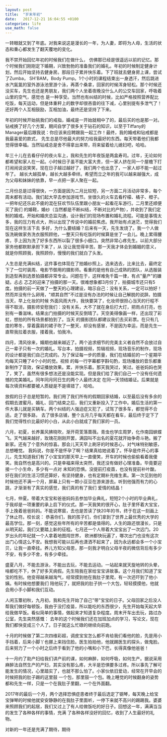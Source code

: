 ```yaml
---
layout: post
title:  "岁末年初"
date:   2017-12-21 16:04:55 +0100
categories: life
use_math: false
---
```


一转眼就又到了年底。对我来说这是漫长的一年，为人妻，即将为人母，生活的状态和重心都发生了翻天覆地的变化。

我不禁开始回忆年初的时候我们在做什么， 仿佛那已经是很遥远以前的记忆。那个时候我们刚刚定下婚期，兴致勃勃的准备我们的婚礼。年初的时候制定健身计划，然后开始坚持去健身房。那段日子累并快乐着。下了班就去健身房上课，尝试了Zumba，
SH'BAM，Body Pump。1个小时的课程结束出一身透汗，然后跳进水汽氤氲的室外游泳池里游个泳，再蒸个桑拿，回家的时候浑身轻松。那个时候还没买车，先生也还是男朋友，我们两个人坐着夜晚没什么人的公交车回家，呼吸着山里的空气，感觉也
是一种享受。当然也有纠结的时候，比如严格按照营养配比吃饭，每天运动，但是体重秤上的数字却很吝啬的往下减，心里别提有多泄气了！还好两个人互相鼓励，互相加油，最终还是坚持了下来。

年初的时候开始挑我们的戒指，婚戒是一开始就相中了的，最后买的也是那一对。钻戒换了好几个方案，期间自学了很多关于钻石的知识，以至于Tiffany的Manager最后跟我说：你应该来应聘跟我一起工作！最终，我的婚戒和钻戒都是我最喜爱的款式，
先生总是尽他最大的努力给我最好的东西。每天带着他们我都觉得很幸福。当然钻戒总是舍不得拿出来带，将来留着给儿媳妇吧，哈哈。

年三十儿在去看仔仔的夜火车上，我和先生的年夜饭是两盒寿司。过年，无论如何都希望和家人在一起。小时候日子虽不能大富大贵，但一家人挤在同一个屋檐下打打闹闹说说笑笑，现在日子越过越好了，我们两个也出息了，一家人却不能一起过年了。
越长大越孤单，越长大越多牵绊。希望而立之年的我可以越来越强大，成为父母和妹妹的依靠，早一点把一家人聚在一起。

二月份总是过得很快，一方面是因为二月比较短，另一方面二月活动非常多，每个周末都有活动。我们起大早去参加游戏节。坐很久的火车去看柠檬、橘子、橙子。一把年纪还乐此不疲的混在狂欢节队伍里跟小朋友一起看花车游行。二月里还顺便买了我们
的婚鞋，婚纱（当然都是不断纠结，不断对比的产物），并收到了我们定制的婚戒。开始和婚庆总监沟通，设计我们的现场布置和婚礼流程。可能是事情太多，我的压力有点大，所以出现了传说中的婚前焦虑。我开始有点迷茫，觉得我们现在这样生活下去
多好，为什么要结婚？后来有一天，先生发烧了。我一个人做饭洗碗做家务洗衣服照顾他，一整天只有吃饭的时候算是坐了一会儿。晚上累得腰疼，手上因为洗了好多东西所以裂了很多小细口。突然非常心疼先生。以前大部分家务他都默默承担下来了，从
没让我觉得辛苦。那一天我才体会到婚姻的意义，就是你照顾我，我照顾你，慢慢的我们就白了头发。

人生总是充满纠结，这件事也体现在了拍婚纱照上。选来选去，比来比去，最终定下了一位时装周、电影节御用的摄影师。看重的是他有自己成熟的团队，从选服装到造型再到选景拍摄都非常专业。问题在于，这样难免千篇一律，有点"量产"的嫌疑。忐忐
忑忑的迎来了拍摄的那一天。很难想象都3月份了，拍摄城市还只有5度。拍摄的前一天做了一整天的心理建设，暗示自己：没有关系，一定可以拍好！然而并没有什么卵用，"顺其自然"不过是没有办法的时候让自己解脱的说辞。拍摄当天，早上化妆的时候
外面风雨大作，我快要哭了，化妆师很担心当天的行程不得不取消，摄影师安慰我们：没有关系，大不了就在身后打大灯，把雨点打亮，也别有一番滋味。结果出门拍摄的时候天反倒晴了。天空美得像画一样，还出现了彩虹，想拍的所有场景都拍到了。当天
的摄影团队都建议我们去买彩票。在只有几度的寒冬，穿着露肩的裙子吹了一整天，却没有感冒，不是因为幸运，而是先生一直帮我拉着衣服，搂着我，怕我冷。

四月，清风徐来，婚期也越来越近了。两个追求细节的完美主义者自然不会放过自己一辈子只有一次的婚礼。写台本，拍摄视频，剪辑视频，现场音乐的制作，现场的设计都是我们自己完成的。为了保证每一步的质量，我们在结婚前的一个星期平均每天只睡了4个小时的觉。视频
的每一行字幕都字斟句酌，现场播放的音乐都重新制作了音效，保证播放效果。累，并快乐着。那天我哭过，笑过。爸爸妈妈也哭了，笑了。虽然有很多想法还是没能实现。但是我们给了我们自己一个没有任何遗憾的完美婚礼。同年同月同日生的两个人最终决定
在同一天领结婚证。后果就是每次填资料都要被人质疑是不是填错了，哈哈。

放假的日子总是短暂的。我们用了我们所有的假期回家结婚，以至最后没有多余的假期去渡蜜月。婚礼、回门结束之后，我们又重新投入了工作中。婚后生活的第一件大事儿就是买辆车。两个纠结的人强迫症又犯了，试驾了很多车，都觉得不合适。走了很多路，
去了很多店铺，整个五月几乎每天都在看车，最后终于定下了我们觉得性价比最好的小白，从此小白就成了我们家的一员。

六月，初夏，长养薰风拂晓吹，渐开荷芰落蔷薇。青虫也学庄周梦，化作南园蛱蝶飞。天气越来越好，玫瑰花刚刚开罢，满园叫不出名的夏花就开始争奇斗艳。搬了新家。还有了个意外的惊喜。那会儿天天早上刷牙的时候恶心，对气味特别敏感，总想睡觉。
我妈说，你是不是怀孕了啊？结果真给她说着了。怀孕是件开心的事儿，先生知道我们有了小宝宝的那天早上一直傻笑，开车的时候也偷偷看着我傻笑。我自然也是高兴的。只是幸福来得太突然，我还没有做好心理准备。毕竟要迎接一个小生命，多少有一点对
未知的恐惧。没提前打疫苗，也没有提前补叶酸。好在我们的生活习惯还算好，有坚持健身，也有定期补充维生素。第一次见到他的时候他还不满一个月，屏幕上只有一颗小豆豆在游来游去。听到他强而有力的心跳，才渐渐有了真实的感觉，我们真的有了我们
爱情的结晶！

七月，仲夏。带着大宝宝和爸爸妈妈去参加毕业典礼，短短2个小时的毕业典礼，于我却是一项重要的承上启下的仪式。那一天我笑的很开心，肚子里怀着大宝宝，手上挽着爸爸妈妈。不能说寒窗，去也是苦读了快20年的书，终于在这一刻画上了休止符。校长说：
恭喜你们，我的孩子们，你们拿到了世界上最优秀的大学的最高学位。那一刻，感觉这些年所有的辛苦都是值得的。人生的路还很漫长，只是从明天起，我们又要踏上新的征程。七月还一个人带着大宝宝出了一次远门。20岁出头的年纪就一个人拿着地图闯世界，
欧洲都快玩遍了，哪次出门也没有这次出门心情这么不安。我想我可能以后再也潇洒不起来了，因为永远都会多一个小宝贝，让我一直牵挂。养儿方知父母恩，那一刻我才明白父母半夜的微信背后有多少不安，有多少不舍，有多少牵挂。

盛夏八月，不能去游泳，不能出去玩，不能去运动。一站起来就天旋地转的头晕，啥都吃不下，休了好多天病假。先生陪我在家给宝宝讲故事。这个月我们知道了宝宝的性别。他变得越来越淘气，经常摸到他在我肚子里爬，有一次还吓到了他小姨。有时候他想要我们
陪他玩了，就把我的肚子拱一个大包，轻轻摸摸他，他就会用小手小脚和我们互动。

人闲玉簟初秋，九月初，我和先生开始了自己"带"宝宝的日子。父母回家之后没人帮我们做好每顿饭，我由于没打疫苗，所以能吃的东西很少，先生开始每天起大早给我做早饭。看似简单的事情，做起来才知道复杂程度。周末开车出去玩，路过办公室，先生突然感慨：
去年的这个时候我们还在加班加点的学习，写论文，现在我们都快变成三个人了。日子就这么忙碌的继续向前跑。

十月的时候做了第二次四维彩超，调皮宝宝怎么都不肯给我们看他的脸，先是用小手挡着，后来小脚丫也挪上来挡住脸。医生拍拍他，他就踢医生的探头，做鬼脸。后来努力了一个小时之后终于看到了他的小嘴和小下巴，长得真像他爸爸！

十一月约了助产妇给我们讲产前的课，如何麻醉，如何呼吸，如何生产。据说采用麻醉法自然生产的产妇，其实没有那么疼，大半是恐惧要多过疼。所以事先了解可能发生的情况，心里踏实了，也就不那么怕了。小家伙依旧爱动，经常在开早会的时候把我的肚子踢的这里鼓
一个包，那里鼓一个包。晚上睡觉的时候翻身的姿势都和先生一样，只是一个在我肚子里翻，一个在外面翻。

2017年的最后一个月，两个选择恐惧症患者终于最后选定了钢琴，每天晚上给宝宝弹琴的时候他就安安静静的在我肚子里面听，一停下来就不高兴的踢踢我。婆婆来照顾我们的起居，我们又过上了有人给做饭吃的好日子。回想这一年，满满当当的发生了各种各样的事情，充满
了各种各样没好的回忆，收到了人生最好的礼物。

对新的一年还是充满了期待，期待